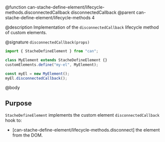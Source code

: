 @function can-stache-define-element/lifecycle-methods.disconnectedCallback disconnectedCallback
@parent can-stache-define-element/lifecycle-methods 4

@description Implementation of the `disconnectedCallback` lifecycle method of custom elements.

@signature `disconnectedCallback(props)`

```js
import { StacheDefineElement } from "can";

class MyElement extends StacheDefineElement {}
customElements.define("my-el", MyElement);

const myEl = new MyElement();
myEl.disconnectedCallback();
```

@body

## Purpose

`StacheDefineElement` implements the custom element `disconnectedCallback` hook to:

- [can-stache-define-element/lifecycle-methods.disconnect] the element from the DOM.
